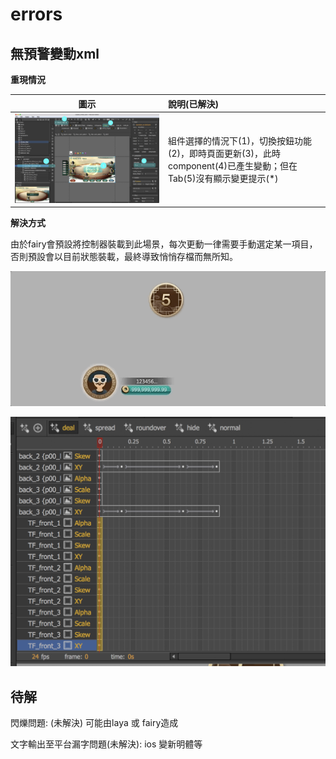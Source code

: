 # errors

## 無預警變動xml

**重現情況**

| 圖示 | 說明\(已解決\) |
| :---: | :--- |
| ![](.gitbook/assets/bug01.jpg) | 組件選擇的情況下\(1\)，切換按鈕功能\(2\)，即時頁面更新\(3\)，此時component\(4\)已產生變動；但在Tab\(5\)沒有顯示變更提示\(\*\) |

**解決方式**

由於fairy會預設將控制器裝載到此場景，每次更動一律需要手動選定某一項目，否則預設會以目前狀態裝載，最終導致悄悄存檔而無所知。

![&#x82E5;&#x9047;&#x6B64;&#x72C0;&#x6CC1;&#xFF0C;&#x4E8C;&#x6B21;&#x64AD;&#x653E;&#x7121;&#x6CD5;&#x6309;&#x539F;&#x672C;&#x6D41;&#x7A0B;](.gitbook/assets/oct-29-2019-17-51-09.gif)

![&#x5F88;&#x53EF;&#x80FD;&#x70BA;&#x5207;&#x63DB;&#x4E0D;&#x540C;&#x52D5;&#x6548;&#x4E4B;&#x9593;&#xFF0C;&#x6709;&#x90E8;&#x5206;&#x7684;key&#x662F;&#x6C92;&#x6709;&#x8A2D;&#x5B9A;&#x7684;](.gitbook/assets/screen-shot-2019-10-29-at-17.55.51.png)

## 待解

閃爍問題: \(未解決\) 可能由laya 或 fairy造成

文字輸出至平台漏字問題\(未解決\): ios 變新明體等




